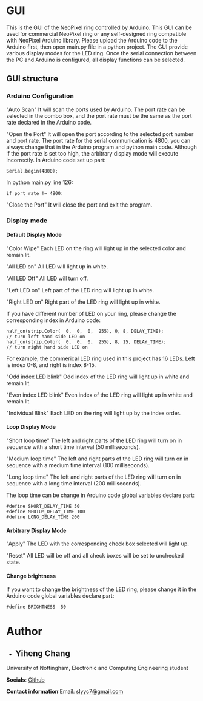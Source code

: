 # GUI

This is the GUI of the NeoPixel ring controlled by Arduino. This GUI can be used for commercial NeoPixel ring or any self-designed ring compatible with NeoPixel Arduino library. Please upload the Arduino code to the Arduino first, then open main.py file in a python project. The GUI provide various display modes for the LED ring. Once the serial connection between the PC and Arduino is configured, all display functions can be selected.

## GUI structure
### Arduino Configuration
"Auto Scan" 
It will scan the ports used by Arduino. The port rate can be selected in the combo box, and the port rate must be the same as the port rate declared in the Arduino code.

"Open the Port" 
It will open the port according to the selected port number and port rate. 
The port rate for the serial communication is 4800, you can always change that in the Arduino program and python main code. Although if the port rate is set too high, the arbitrary display mode will execute incorrectly.
In Arduino code set up part:
```
Serial.begin(4800);
```

In python main.py line 126:
```
if port_rate != 4800:
```

"Close the Port" 
It will close the port and exit the program.

### Display mode
#### **Default Display Mode**
"Color Wipe" 
Each LED on the ring will light up in the selected color and remain lit.

"All LED on" 
All LED will light up in white.

"All LED Off" 
All LED will turn off.

"Left LED on" 
Left part of the LED ring will light up in white.

"Right LED on" 
Right part of the LED ring will light up in white.

If you have different number of LED on your ring, please change the corresponding index in Arduino code: 
```
half_on(strip.Color(  0,  0,  0,  255), 0, 8, DELAY_TIME);             // turn left hand side LED on
half_on(strip.Color(  0,  0,  0,  255), 8, 15, DELAY_TIME);             // turn right hand side LED on
```
For example, the commerical LED ring used in this project has 16 LEDs. Left is index 0-8, and right is index 8-15.

"Odd index LED blink" 
Odd index of the LED ring will light up in white and remain lit.

"Even index LED blink" 
Even index of the LED ring will light up in white and remain lit.

"Individual Blink" 
Each LED on the ring will light up by the index order.

#### **Loop Display Mode**
"Short loop time" 
The left and right parts of the LED ring will turn on in sequence with a short time interval (50 milliseconds).

"Medium loop time" 
The left and right parts of the LED ring will turn on in sequence with a medium time interval (100 milliseconds).

"Long loop time" 
The left and right parts of the LED ring will turn on in sequence with a long time interval (200 milliseconds).

The loop time can be change in Arduino code global variables declare part:
```
#define SHORT_DELAY_TIME 50
#define MEDIUM_DELAY_TIME 100
#define LONG_DELAY_TIME 200
```

#### **Arbitrary Display Mode**
"Apply" 
The LED with the corresponding check box selected will light up.

"Reset"
All LED will be off and all check boxes will be set to unchecked state.

#### **Change brightness**
If you want to change the brightness of the LED ring, please change it in the Arduino code global variables declare part:
```
#define BRIGHTNESS  50
```

# Author
- ## Yiheng Chang
University of Nottingham, Electronic and Computing Engineering student

**Socials**: [Github](http://www.github.com/Leopeter51212) 

**Contact information**:Email: slyyc7@gmail.com
